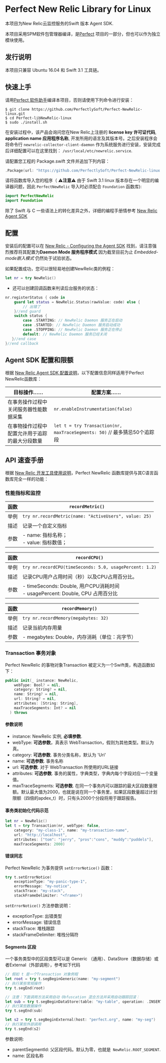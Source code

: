 # Perfect New Relic Library for Linux

本项目为New Relic云监控服务的Swift 版本 Agent SDK.

本项目采用SPM软件包管理器编译，是[Perfect](https://github.com/PerfectlySoft/Perfect) 项目的一部分，但也可以作为独立模块使用。

## 发行说明

本项目只兼容 Ubuntu 16.04 和 Swift 3.1 工具链。

## 快速上手

请用[Perfect 软件助手](http://www.perfect.org/en/assistant/)编译本项目，否则请使用下列命令进行安装：

```
$ git clone https://github.com/PerfectlySoft/Perfect-NewRelic-linux.git
$ cd Perfect-libNewRelic-linux
$ sudo ./install.sh
```

在安装过程中，该产品会询问您在New Relic上注册的 **license key 许可证代码**, **application name 应用程序名称**, 开发所用的语言及其版本号。之后安装程序会将命令行 `newrelic-collector-client-daemon` 作为系统服务进行安装，安装完成后详细配置可以在这里找到： `/usr/local/etc/newrelic.service`.

请配置您工程的 Package.swift 文件并追加下列内容：

``` swift
.Package(url: "https://github.com/PerfectlySoft/Perfect-NewRelic-linux.git", majorVersion: 1)
```

请将函数库导入您的程序（ ⚠️**注意**⚠️ 由于 Swift 3.1 linux 版本存在一个明显的编译器问题，因此 `PerfectNewRelic` 导入时必须配合 `Foundation` 函数库):

``` swift
import PerfectNewRelic
import Foundation
```

除了 Swift 与 C 一些语法上的转化差异之外，详细的编程手册情参考 [New Relic Agent SDK](https://docs.newrelic.com/docs/agents/agent-sdk/using-agent-sdk/using-agent-sdk)

## 配置

安装后的配置可以在 [New Relic - Configuring the Agent SDK](https://docs.newrelic.com/docs/agents/agent-sdk/installation-configuration/configuring-agent-sdk) 找到，请注意强烈推荐将其配置为**Daemon Mode 服务程序模式** 因为截至目前为止 *Embedded-mode嵌入模式* 仍然处于试验状态。

如果配置成功，您可以很轻易地创建NewRelic类的例程：

``` swift
let nr = try NewRelic()
```

- 还可以创建回调函数来判读后台服务的状态：

``` swift
nr.registerStatus { code in
	guard let status = NewRelic.Status(rawValue: code) else {
		// 出错了
	}//end guard
	switch status {
		case .STARTING: // NewRelic Daemon 服务正在启动
		case .STARTED: // NewRelic Daemon 服务启动成功
		case .STOPPING: // NewRelic Daemon 服务正在停止
		default: // NewRelic Daemon 服务已经关闭
   }//end case
}//end callback
```

## Agent SDK 配置和限额

根据 [New Relic Agent SDK 配置说明](https://docs.newrelic.com/docs/agents/agent-sdk/installation-configuration/limiting-or-disabling-agent-sdk-settings)，以下配置信息同样适用于Perfect NewRelic函数库：

目标操作…… | 配置方案……
-------------------|---------------------
在事务操作过程中关闭服务器性能数据采集|`nr.enableInstrumentation(false)`
在事物操作过程中配置允许用于追踪的最大分段数量|`let t = try Transaction(nr, maxTraceSegments: 50)` // 最多猜忌50个追踪段

## API 速查手册

根据 [New Relic 开发工具使用说明](https://docs.newrelic.com/docs/agents/agent-sdk/using-agent-sdk/using-agent-sdk)，Perfect NewRelic 函数库提供与其C语言函数库完全一样的功能：

### 性能指标和监控

函数 | `recordMetric()`
---|---
举例|`try nr.recordMetric(name: "ActiveUsers", value: 25)`
描述|记录一个自定义指标
参数| - name: 指标名称； <br> - value: 指标数值；

函数 | `recordCPU()`
---|---
举例|`try nr.recordCPU(timeSeconds: 5.0, usagePercent: 1.2)`
描述|记录CPU用户占用时间（秒）以及CPU占用百分比。
参数| - timeSeconds: Double, 用户CPU消耗时间 <br> - usagePercent: Double, CPU 占用百分比

函数 | `recordMemory()`
---|---
举例|`try nr.recordMemory(megabytes: 32)`
描述|记录当前内存用量
参数| - megabytes: Double，内存消耗（单位：兆字节）

### Transaction 事务对象

Perfect NewRelic 的事物对象Transaction 被定义为一个Swift类，构造函数如下：

``` swift
public init(_ instance: NewRelic,
    webType: Bool? = nil,
    category: String? = nil,
    name: String? = nil,
    url: String? = nil,
    attributes: [String: String],
    maxTraceSegments: Int? = nil
  ) throws
```

#### 参数说明

- instance: NewRelic 实例, **必填参数**.
- webType: **可选参数**，真表示 WebTransaction，假则为其他类型。默认为真。
- category: **可选参数**. 事务分类名称，默认为 'Uri'
- name: **可选参数**. 事务名称
- url: **可选参数**. 对于 WebTransaction 所使用的URL链接
- attributes: **可选参数**. 事务的属性，字典类型，字典内每个字段对应一个变量值。
- maxTraceSegments: **可选参数**. 在同一个事务内可以跟踪的最大区段数量限额。默认最大值为2000，也就是说在同一个事务里，如果区段数量超过计划限额（四倍的apdex_t）时，只有头2000个分段将用于跟踪报告。

#### 事务类初始化代码示范

``` swift
let nr = NewRelic()
let t = try Transaction(nr, webType: false,
	category: "my-class-1", name: "my-transaction-name",
	url: "http://localhost",
	attributes: ["tom": "jerry", "pros":"cons", "muddy":"puddels"],
	maxTraceSegments: 2000)
```

#### 错误同志

Perfect NewRelic 为事务提供 `setErrorNotice()` 函数：

``` swift
try t.setErrorNotice(
	exceptionType: "my-panic-type-1",
	errorMessage: "my-notice",
	stackTrace: "my-stack",
	stackFrameDelimiter: "<frame>")
```

`setErrorNotice()` 方法参数说明：

- exceptionType: 出错类型
- errorMessage: 错误信息
- stackTrace: 堆栈跟踪
- stackFrameDelimiter:  堆栈分隔符

#### Segments 区段

一个事务类型中的区段类型可以是 Generic （通用）、DataStore（数据存储）或者External（外部调用），参考如下代码

``` swift
// 假如 t 是一个Transaction 对象例程
let root = try t.segBeginGeneric(name: "my-segment")
// 执行某些常规操作
try t.segEnd(root)

// 注意：下面调用方法采用自动 Obfuscation 混合方法并采用自动跟踪回滚：
let sub = try t.segBeginDataStore(table: "my-table", operation: .INSERT, sql: "INSERT INTO table(field) value('000-000-0000')")
// 执行某些数据操作
try t.segEnd(sub)

let s2 = try t.segBeginExternal(host: "perfect.org", name: "my-seg")
// 执行某些外部调用
try t.segEnd(s2)
```

参数说明:

- parentSegmentId: 父区段代码。默认为零，也就是` NewRelic.ROOT_SEGMENT`.
- name: 区段名称

